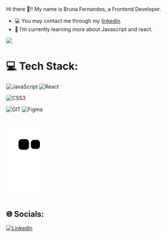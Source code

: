 Hi there  👋!! My name is Bruna  Fernandes, a Frontend Developer.

-  💻 You may contact me through my [linkedin](https://www.linkedin.com/in/brunaa-f/).
-  🌱 I’m currently learning more about Javascript and react.

  <img height="150em" src="https://github-readme-stats.vercel.app/api/top-langs/?username=brunaa-f&layout=compact&langs_count=7&theme=react" />

# 💻 Tech Stack:
![JavaScript](https://img.shields.io/badge/javascript-%23323330.svg?style=for-the-badge&logo=javascript&logoColor=%23F7DF1E)
![React](https://img.shields.io/badge/react-%2320232a.svg?style=for-the-badge&logo=react&logoColor=%2361DAFB)

![CSS3](https://img.shields.io/badge/css3-%231572B6.svg?style=for-the-badge&logo=css3&logoColor=white)

![GIT](https://img.shields.io/badge/git-%23F24E1E.svg?style=for-the-badge&logo=git&logoColor=white)
![Figma](https://img.shields.io/badge/figma-%23F27E1E.svg?style=for-the-badge&logo=figma&logoColor=white)



#
 ![Snake animation](https://github.com/brunaa-f/brunaa-f/blob/output/github-contribution-grid-snake.svg)

</div>


## 🌐 Socials:
[![LinkedIn](https://img.shields.io/badge/LinkedIn-%230077B5.svg?logo=linkedin&logoColor=white)](https://linkedin.com/in/brunaa-f/) 
 


